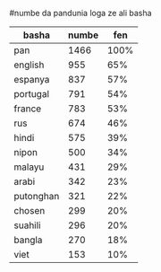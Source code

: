 #numbe da pandunia loga ze ali basha

| basha | numbe | fen |
|-------|-------|-----|
| pan | 1466 | 100% |
| english | 955 | 65% |
| espanya | 837 | 57% |
| portugal | 791 | 54% |
| france | 783 | 53% |
| rus | 674 | 46% |
| hindi | 575 | 39% |
| nipon | 500 | 34% |
| malayu | 431 | 29% |
| arabi | 342 | 23% |
| putonghan | 321 | 22% |
| chosen | 299 | 20% |
| suahili | 296 | 20% |
| bangla | 270 | 18% |
| viet | 153 | 10% |
